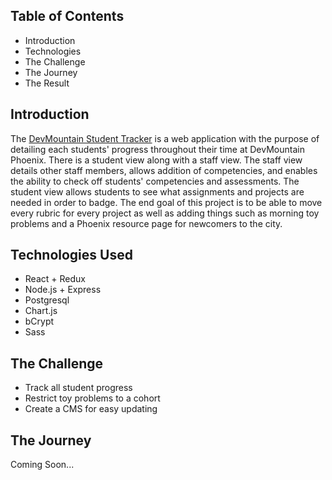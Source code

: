 ## **Table of Contents**

- Introduction
- Technologies
- The Challenge
- The Journey
- The Result

## **Introduction**

The <a href="https://devmountain-tracker.com/" target="_blank">DevMountain Student Tracker</a> is a web application with the purpose of detailing each students' progress throughout their time at DevMountain Phoenix. There is a student view along with a staff view. The staff view details other staff members, allows addition of competencies, and enables the ability to check off students' competencies and assessments. The student view allows students to see what assignments and projects are needed in order to badge. The end goal of this project is to be able to move every rubric for every project as well as adding things such as morning toy problems and a Phoenix resource page for newcomers to the city.

## **Technologies Used**

- React + Redux
- Node.js + Express
- Postgresql
- Chart.js
- bCrypt
- Sass

## **The Challenge**

- Track all student progress
- Restrict toy problems to a cohort
- Create a CMS for easy updating

## **The Journey**

Coming Soon...
